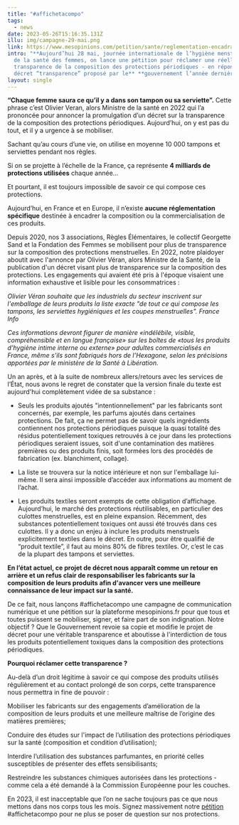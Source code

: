 ```yaml
---
title: "#affichetacompo"
tags:
  - news
date: 2023-05-26T15:16:35.131Z
illu: img/campagne-29-mai.png
link: https://www.mesopinions.com/petition/sante/reglementation-encadrant-composition-protections-periodiques/207932
intro: "**Aujourd’hui 28 mai, journée internationale de l’hygiène menstruelle et
  de la santé des femmes, on lance une pétition pour réclamer une réelle
  transparence de la composition des protections périodiques - en réponse au
  décret “transparence” proposé par le** **gouvernement l’année dernière**"
layout: single
---
```

**“Chaque femme saura ce qu’il y a dans son tampon ou sa serviette”.** Cette phrase c’est Olivier Veran, alors Ministre de la santé en 2022 qui l’a prononcée pour annoncer la promulgation d’un décret sur la transparence de la composition des protections périodiques. Aujourd’hui, on y est pas du tout, et il y a urgence à se mobiliser.



Sachant qu’au cours d’une vie, on utilise en moyenne 10 000 tampons et serviettes pendant nos règles.

Si on se projette à l’échelle de la France, ça représente **4 milliards de protections utilisées** chaque année…



Et pourtant, il est toujours impossible de savoir ce qui compose ces protections.



Aujourd’hui, en France et en Europe, il n’existe **aucune réglementation spécifique** destinée à encadrer la composition ou la commercialisation de ces produits. 



Depuis 2020, nos 3 associations, Règles Élémentaires, le collectif Georgette Sand et la Fondation des Femmes se mobilisent pour plus de transparence sur la composition des protections menstruelles. En 2022, notre plaidoyer aboutit avec l'annonce par Olivier Véran, alors Ministre de la Santé, de la publication d'un décret visant plus de transparence sur la composition des protections. Les engagements qui avaient été pris à l'époque visaient une information exhaustive et lisible pour les consommatrices :



*Olivier Véran souhaite que les industriels du secteur inscrivent sur l'emballage de leurs produits la liste exacte "de tout ce qui compose les tampons, les serviettes hygiéniques et les coupes menstruelles". France Info*



*​Ces informations devront figurer de manière «indélébile, visible, compréhensible et en langue française» sur les boîtes de «tous les produits d’hygiène intime interne ou externe» pour adultes commercialisés en France, même s’ils sont fabriqués hors de l’Hexagone, selon les précisions apportées par le ministère de la Santé à Libération.*



Un an après, et à la suite de nombreux allers/retours avec les services de l’État, nous avons le regret de constater que la version finale du texte est aujourd'hui complètement vidée de sa substance :



* Seuls les produits ajoutés "intentionnellement" par les fabricants sont concernés, par exemple, les parfums ajoutés dans certaines protections. De fait, ça ne permet pas de savoir quels ingrédients contiennent nos protections périodiques puisque la quasi totalité des résidus potentiellement toxiques retrouvés à ce jour dans les protections périodiques seraient issues, soit d'une contamination des matières premières ou des produits finis, soit formées lors des procédés de fabrication (ex. blanchiment, collage).



* La liste se trouvera sur la notice intérieure et non sur l'emballage lui-même. Il sera ainsi impossible d’accéder aux informations au moment de l’achat.



* Les produits textiles seront exempts de cette obligation d’affichage. Aujourd’hui, le marché des protections réutilisables, en particulier des culottes menstruelles, est en pleine expansion. Récemment, des substances potentiellement toxiques ont aussi été trouvés dans ces culottes. Il y a donc un enjeu à inclure les produits menstruels explicitement textiles dans le décret. En outre, pour être qualifié de “produit textile”, il faut au moins 80% de fibres textiles. Or, c’est le cas de la plupart des tampons et serviettes. 



**En l’état actuel, ce projet de décret nous apparaît comme un retour en arrière et un refus clair de responsabiliser les fabricants sur la composition de leurs produits afin d'avancer vers une meilleure connaissance de leur impact sur la santé.**



De ce fait, nous lançons #affichetacompo une campagne de communication numérique et une pétition sur la plateforme mesopinions.fr pour que tous et toutes puissent se mobiliser, signer, et faire part de son indignation. Notre objectif ? Que le Gouvernement revoie sa copie et modifie le projet de décret pour une véritable transparence et aboutisse à l'interdiction de tous les produits potentiellement toxiques dans la composition des protections périodiques. 



**Pourquoi réclamer cette transparence ?**



Au-delà d’un droit légitime à savoir ce qui compose des produits utilisés régulièrement et au contact prolongé de son corps, cette transparence nous permettra in fine de pouvoir : 



Mobiliser les fabricants sur des engagements d’amélioration de la composition de leurs produits et une meilleure maîtrise de l’origine des matières premières;

Conduire des études sur l'impact de l’utilisation des protections périodiques sur la santé (composition et condition d’utilisation);

Interdire l’utilisation des substances parfumantes, en priorité celles susceptibles de présenter des effets sensibilisants;

Restreindre les substances chimiques autorisées dans les protections - comme cela a été demandé à la Commission Européenne pour les couches.



En 2023, il est inacceptable que l’on ne sache toujours pas ce que nous mettons dans nos corps tous les mois. Signez massivement notre [pétition](https://www.mesopinions.com/petition/sante/reglementation-encadrant-composition-protections-periodiques/207932) #affichetacompo pour ne plus se poser de question sur nos protections.